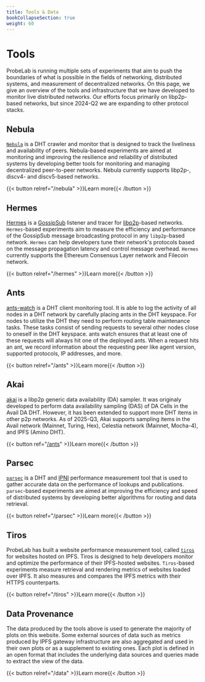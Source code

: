 ```yaml
---
title: Tools & Data
bookCollapseSection: true
weight: 60
---
```


# Tools

ProbeLab is running multiple sets of experiments that aim to push the boundaries of what is possible in the fields of networking, distributed systems, and measurement of decentralized networks. On this page, we give an overview of the tools and infrastructure that we have developed to monitor live distributed networks. Our efforts focus primarily on libp2p-based networks, but since 2024-Q2 we are expanding to other protocol stacks.

## Nebula

[`Nebula`](https://github.com/dennis-tra/nebula) is a DHT crawler and monitor that is designed to track the liveliness and availability of peers. Nebula-based experiments are aimed at monitoring and improving the resilience and reliability of distributed systems by developing better tools for monitoring and managing decentralized peer-to-peer networks. Nebula currently supports libp2p-, discv4- and discv5-based networks.

{{< button relref="/nebula" >}}Learn more{{< /button >}}

## Hermes

[Hermes](https://github.com/probe-lab/hermes) is a [GossipSub](https://docs.libp2p.io/concepts/pubsub/overview/) listener and tracer for [libp2p](https://libp2p.io/)-based networks. `Hermes`-based experiments aim to measure the efficiency and performance of the GossipSub message broadcasting protocol in any `libp2p`-based network. `Hermes` can help developers tune their network's protocols based on the message propagation latency and control message overhead. `Hermes` currently supports the Ethereum Consensus Layer network and Filecoin network.

{{< button relref="/hermes" >}}Learn more{{< /button >}}

## Ants

[ants-watch](https://github.com/probe-lab/ants-watch) is a DHT client monitoring tool. It is able to log the activity of all nodes in a DHT network by carefully placing ants in the DHT keyspace. For nodes to utilize the DHT they need to perform routing table maintenance tasks. These tasks consist of sending requests to several other nodes close to oneself in the DHT keyspace. ants watch ensures that at least one of these requests will always hit one of the deployed ants. When a request hits an ant, we record information about the requesting peer like agent version, supported protocols, IP addresses, and more.  

{{< button relref="/ants" >}}Learn more{{< /button >}}

## Akai 

[akai](https://github.com/probe-lab/akai) is a libp2p generic data availability (DA) sampler. It was originaly developed to perform data availability sampling (DAS) of DA Cells in the Avail DA DHT. However, it has been extended to support more DHT items in other p2p networks. As of 2025-Q3, Akai supports sampling items in the Avail network (Mainnet, Turing, Hex), Celestia network (Mainnet, Mocha-4), and IPFS (Amino DHT).

{{< button ref="[/ants](https://github.com/probe-lab/akai)" >}}Learn more{{< /button >}}

## Parsec

[`parsec`](https://github.com/probe-lab/parsec) is a DHT and [IPNI](https://cid.contact/) performance measurement tool that is used to gather accurate data on the performance of lookups and publications. `parsec`-based experiments are aimed at improving the efficiency and speed of distributed systems by developing better algorithms for routing and data retrieval.

{{< button relref="/parsec" >}}Learn more{{< /button >}}

## Tiros

ProbeLab has built a website performance measurement tool, called [`tiros`](https://github.com/probe-lab/tiros) for websites hosted on IPFS. Tiros is designed to help developers monitor and optimize the performance of their IPFS-hosted websites. `Tiros`-based experiments measure retrieval and rendering metrics of websites loaded over IPFS. It also measures and compares the IPFS metrics with their HTTPS counterparts.

{{< button relref="/tiros" >}}Learn more{{< /button >}}

## Data Provenance

The data produced by the tools above is used to generate the majority of plots on this website. Some external sources of data such as metrics produced by 
IPFS gateway infrastructure are also aggregated and used in their own plots or as a supplement to existing ones. Each plot is defined in an open format that includes the underlying data sources and queries made to extract the view of the data.

{{< button relref="/data" >}}Learn more{{< /button >}}
